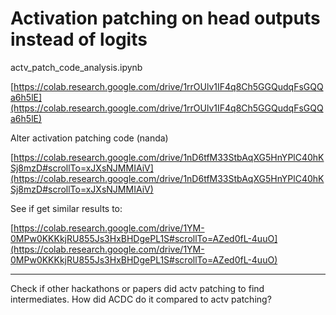 # Activation patching on head outputs instead of logits

actv_patch_code_analysis.ipynb

[https://colab.research.google.com/drive/1rrOUlv1IF4q8Ch5GGQudqFsGQQa6h5lE](https://colab.research.google.com/drive/1rrOUlv1IF4q8Ch5GGQudqFsGQQa6h5lE)

Alter activation patching code (nanda)

[https://colab.research.google.com/drive/1nD6tfM33StbAqXG5HnYPlC40hKSj8mzD#scrollTo=xJXsNJMMIAiV](https://colab.research.google.com/drive/1nD6tfM33StbAqXG5HnYPlC40hKSj8mzD#scrollTo=xJXsNJMMIAiV)

See if get similar results to:

[https://colab.research.google.com/drive/1YM-0MPw0KKKkjRU855Js3HxBHDgePL1S#scrollTo=AZed0fL-4uuO](https://colab.research.google.com/drive/1YM-0MPw0KKKkjRU855Js3HxBHDgePL1S#scrollTo=AZed0fL-4uuO)

---

Check if other hackathons or papers did actv patching to find intermediates. How did ACDC do it compared to actv patching?